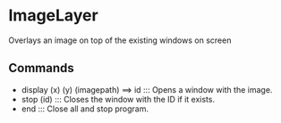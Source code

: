 # ImageLayer

Overlays an image on top of the existing windows on screen


## Commands

- display (x) (y) (imagepath) ==> id ::: Opens a window with the image.
- stop (id) ::: Closes the window with the ID if it exists.
- end ::: Close all and stop program.
